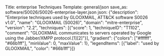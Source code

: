 Title: enterprise Techniques
Template: general/json
save_as: software/S0026/S0026-enterprise-layer.json
json: {"description": "Enterprise techniques used by GLOOXMAIL, ATT&CK software S0026 v1.0", "name": "GLOOXMAIL (S0026)", "domain": "mitre-enterprise", "version": "2.2", "techniques": [{"score": 1, "techniqueID": "T1102", "comment": "GLOOXMAIL communicates to servers operated by Google using the Jabber/XMPP protocol.[1][2]"}], "gradient": {"colors": ["#ffffff", "#66b1ff"], "minValue": 0, "maxValue": 1}, "legendItems": [{"label": "used by GLOOXMAIL", "color": "#66b1ff"}]}